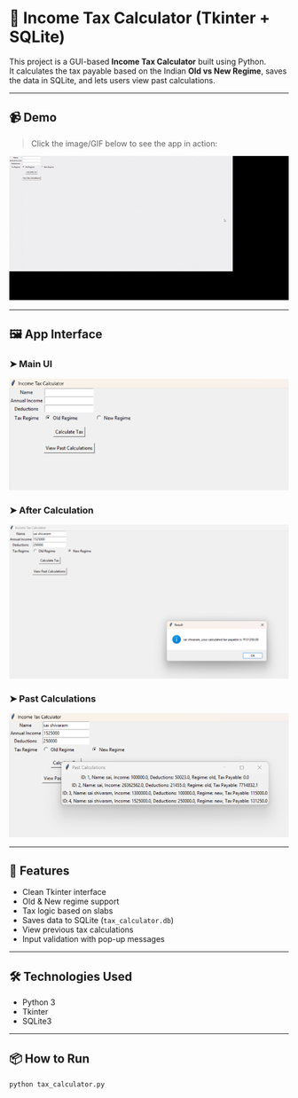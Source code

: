 # 🧾 Income Tax Calculator (Tkinter + SQLite)

This project is a GUI-based **Income Tax Calculator** built using Python.  
It calculates the tax payable based on the Indian **Old vs New Regime**, saves the data in SQLite, and lets users view past calculations.

---

## 📹 Demo

> Click the image/GIF below to see the app in action:

![Demo](demo.gif)

---

## 🖼 App Interface

### ➤ Main UI  
![Main Interface](main_ui.png)

### ➤ After Calculation  
![Result Popup](calculation_result.png)

### ➤ Past Calculations  
![Past Calculations](past_calculations.png)

---

## 🚀 Features

- Clean Tkinter interface
- Old & New regime support
- Tax logic based on slabs
- Saves data to SQLite (`tax_calculator.db`)
- View previous tax calculations
- Input validation with pop-up messages

---

## 🛠 Technologies Used

- Python 3
- Tkinter
- SQLite3

---

## 📦 How to Run

```bash
python tax_calculator.py
